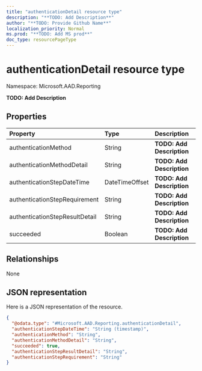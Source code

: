 ```yaml
---
title: "authenticationDetail resource type"
description: "**TODO: Add Description**"
author: "**TODO: Provide Github Name**"
localization_priority: Normal
ms.prod: "**TODO: Add MS prod**"
doc_type: resourcePageType
---
```


# authenticationDetail resource type


Namespace: Microsoft.AAD.Reporting

**TODO: Add Description**

## Properties
|Property|Type|Description|
|:---|:---|:---|
|authenticationMethod|String|**TODO: Add Description**|
|authenticationMethodDetail|String|**TODO: Add Description**|
|authenticationStepDateTime|DateTimeOffset|**TODO: Add Description**|
|authenticationStepRequirement|String|**TODO: Add Description**|
|authenticationStepResultDetail|String|**TODO: Add Description**|
|succeeded|Boolean|**TODO: Add Description**|

## Relationships
None

## JSON representation
Here is a JSON representation of the resource.
<!-- {
  "blockType": "resource",
  "@odata.type": "Microsoft.AAD.Reporting.authenticationDetail"
}
-->
``` json
{
  "@odata.type": "#Microsoft.AAD.Reporting.authenticationDetail",
  "authenticationStepDateTime": "String (timestamp)",
  "authenticationMethod": "String",
  "authenticationMethodDetail": "String",
  "succeeded": true,
  "authenticationStepResultDetail": "String",
  "authenticationStepRequirement": "String"
}
```

